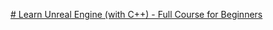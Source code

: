 [# Learn Unreal Engine (with C++) - Full Course for Beginners](https://www.youtube.com/watch?v=LsNW4FPHuZE&t=526s)